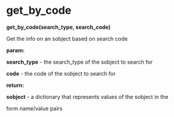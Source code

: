 # get\_by\_code

**get\_by\_code(search\_type, search\_code)**

Get the info on an sobject based on search code

**param:**

**search\_type** - the search\_type of the sobject to search for

**code** - the code of the sobject to search for

**return:**

**sobject** - a dictionary that represents values of the sobject in the

form name/value pairs
